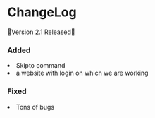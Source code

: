 # ChangeLog
🎉Version 2.1 Released🎉

### Added
<li>Skipto command</li>
<li>a website with login on which we are working</li>

### Fixed
<li>Tons of bugs</li>
